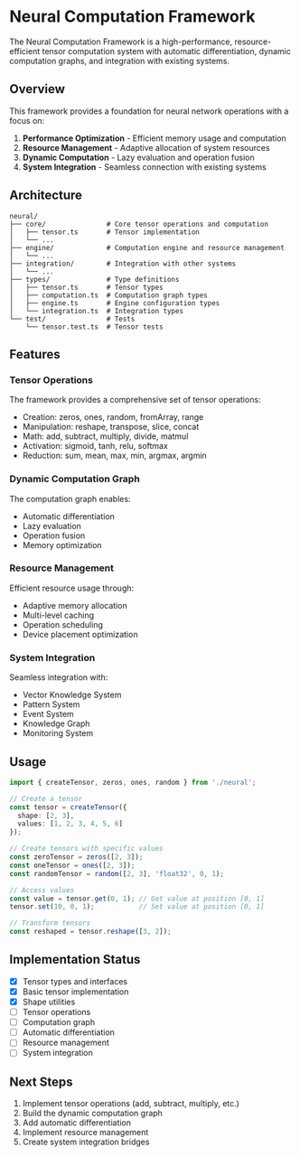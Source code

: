# Neural Computation Framework

The Neural Computation Framework is a high-performance, resource-efficient tensor computation system with automatic differentiation, dynamic computation graphs, and integration with existing systems.

## Overview

This framework provides a foundation for neural network operations with a focus on:

1. **Performance Optimization** - Efficient memory usage and computation
2. **Resource Management** - Adaptive allocation of system resources
3. **Dynamic Computation** - Lazy evaluation and operation fusion
4. **System Integration** - Seamless connection with existing systems

## Architecture

```
neural/
├── core/               # Core tensor operations and computation
│   ├── tensor.ts       # Tensor implementation
│   └── ...
├── engine/             # Computation engine and resource management
│   └── ...
├── integration/        # Integration with other systems
│   └── ...
├── types/              # Type definitions
│   ├── tensor.ts       # Tensor types
│   ├── computation.ts  # Computation graph types
│   ├── engine.ts       # Engine configuration types
│   └── integration.ts  # Integration types
└── test/               # Tests
    └── tensor.test.ts  # Tensor tests
```

## Features

### Tensor Operations

The framework provides a comprehensive set of tensor operations:

- Creation: zeros, ones, random, fromArray, range
- Manipulation: reshape, transpose, slice, concat
- Math: add, subtract, multiply, divide, matmul
- Activation: sigmoid, tanh, relu, softmax
- Reduction: sum, mean, max, min, argmax, argmin

### Dynamic Computation Graph

The computation graph enables:

- Automatic differentiation
- Lazy evaluation
- Operation fusion
- Memory optimization

### Resource Management

Efficient resource usage through:

- Adaptive memory allocation
- Multi-level caching
- Operation scheduling
- Device placement optimization

### System Integration

Seamless integration with:

- Vector Knowledge System
- Pattern System
- Event System
- Knowledge Graph
- Monitoring System

## Usage

```typescript
import { createTensor, zeros, ones, random } from './neural';

// Create a tensor
const tensor = createTensor({
  shape: [2, 3],
  values: [1, 2, 3, 4, 5, 6]
});

// Create tensors with specific values
const zeroTensor = zeros([2, 3]);
const oneTensor = ones([2, 3]);
const randomTensor = random([2, 3], 'float32', 0, 1);

// Access values
const value = tensor.get(0, 1); // Get value at position [0, 1]
tensor.set(10, 0, 1);           // Set value at position [0, 1]

// Transform tensors
const reshaped = tensor.reshape([3, 2]);
```

## Implementation Status

- [x] Tensor types and interfaces
- [x] Basic tensor implementation
- [x] Shape utilities
- [ ] Tensor operations
- [ ] Computation graph
- [ ] Automatic differentiation
- [ ] Resource management
- [ ] System integration

## Next Steps

1. Implement tensor operations (add, subtract, multiply, etc.)
2. Build the dynamic computation graph
3. Add automatic differentiation
4. Implement resource management
5. Create system integration bridges
